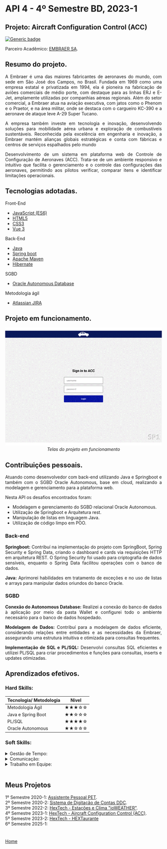 # API 4 - 4º Semestre BD, 2023-1

## Projeto: Aircraft Configuration Control (ACC)

[![Generic badge](https://img.shields.io/badge/GitHub-Repositório-blue.svg)](https://github.com/GroupHextech/HEXTECH-API4sem)

Parceiro Acadêmico: [EMBRAER SA](https://embraer.com/br/pt).

## Resumo do projeto.

<p align="justify">A Embraer é uma das maiores fabricantes de aeronaves do mundo, com sede em São José dos Campos, no Brasil. Fundada em 1969 como uma empresa estatal e privatizada em 1994, ela é pioneira na fabricação de aviões comerciais de médio porte, com destaque para as linhas ERJ e E-Jet, amplamente utilizadas por companhias aéreas regionais. Além do setor comercial, a Embraer atua na aviação executiva, com jatos como o Phenom e o Praetor, e na área militar, onde se destaca com o cargueiro KC-390 e a aeronave de ataque leve A-29 Super Tucano.</p>

<p align="justify">A empresa também investe em tecnologia e inovação, desenvolvendo soluções para mobilidade aérea urbana e exploração de combustíveis sustentáveis. Reconhecida pela excelência em engenharia e inovação, a Embraer mantém alianças globais estratégicas e conta com fábricas e centros de serviços espalhados pelo mundo</p>

<p align="justify">Desenvolvimento de um sistema em plataforma web de Controle de Configuração de Aeronaves (ACC). Trata-se de um ambiente responsivo e intuitivo que facilita o gerenciamento e o controle das configurações das aeronaves, permitindo aos pilotos verificar, comparar itens e identificar limitações operacionais.</p>

## Tecnologias adotadas.

<summary>Front-End</summary>

- [JavaScript (ES6)](https://www.javascript.com)
- [HTML5](https://www.w3schools.com/css/)
- [CSS3](https://www.w3schools.com/css/)
- [Vue 3](https://vuejs.org/guide/quick-start)

<summary>Back-End</summary>

- [Java](https://www.java.com/pt-BR/)
- [Spring boot](https://spring.io/projects/spring-boot)
- [Apache Maven](https://maven.apache.org/)
- [Hibernate](https://hibernate.org/)

<summary>SGBD</summary>

- [Oracle Autonomous Database](https://www.oracle.com/br/autonomous-database/)

<summary>Metodologia ágil</summary>

- [Atlassian JIRA](https://www.atlassian.com/br/software/jira)

## Projeto em funcionamento.

<div align="center">

![](../docsandimages/4BD_HEXTECH_Final.gif "ACC Embraer HexTech")
*Telas do projeto em funcionamento*

</div>

## Contribuições pessoais.

<p align="justify">Atuando como desenvolvedor com back-end utilizando Java e Springboot e também com o SGBD Oracle Autonomous, base em cloud, realizando a modelagem e gerenciamento para a plataforma web.<p>

<p align="justify">Nesta API os desafios encontrados foram:</p>

- Modelagem e gerenciamento do SGBD relacional Oracle Autonomous.
- Utilização de Springboot e Arquitetura rest.
- Manipulação de listas em linguagem Java.
- Utilização de código limpo em POO.

### Back-end
<p align="justify"><b>Springboot:</b> Contribuí na implementação do projeto com SpringBoot, Spring Security e Spring Data, criando o dashboard e cards via requisições HTTP em arquitetura REST. O Spring Security foi usado para criptografia de dados sensíveis, enquanto o Spring Data facilitou operações com o banco de dados.</p>

<p align="justify"><b>Java:</b> Aprimorei habilidades em tratamento de exceções e no uso de listas e arrays para manipular dados oriundos do banco Oracle.</p>

### SGBD  
<p align="justify"><b>Conexão do Autonomous Database:</b> Realizei a conexão do banco de dados à aplicação por meio da pasta Wallet e configurei todo o ambiente necessário para o banco de dados hospedado.</p>

<p align="justify"><b>Modelagem de Dados:</b> Contribuí para a modelagem de dados eficiente, considerando relações entre entidades e as necessidades da Embraer, assegurando uma estrutura intuitiva e otimizada para consultas frequentes.</p>

<p align="justify"><b>Implementação de SQL e PL/SQL:</b> Desenvolvi consultas SQL eficientes e utilizei PL/SQL para criar procedimentos e funções para consultas, inserts e updates otimizadas.</p>

## Aprendizados efetivos.

### Hard Skills:

| Tecnologia/ Metodologia | Nível|
| ----- | ----- |
| Metodologia Ágil | ★★★☆☆ |
| Java e Spring Boot | ★★☆☆☆ |
| PL/SQL | ★★★★☆ |
| Oracle Autonomous | ★★☆☆☆ |

<!--
**Soft Skills**
| Habilidade | Classificação |
| ----- | ----- |
| Estratégico | ★★★★★★☆☆☆☆ |
| Analítico | ★★★★★☆☆☆☆☆ |
| Organização | ★★★★★★★☆☆☆ |
| Foco | ★★★★★★★★☆☆ |
| Empatia | ★★★★☆☆☆☆☆☆ |

<br/>

## Hard Skills

* JavaScript - Intermediário
* CSS - Intermediário
* Vue - Básico
* Chart.JS - Básico
* Banco de dados - Intermediário
* Autonomous Database - Básico
-->
### Soft Skills:

<details>
<summary>Gestão de Tempo:</summary>
<p align="justify">Gerenciei o tempo de forma eficaz em um grupo com o menor numero de participantes e tivemos algumas baixas ao longo do semestre, mas com a gestão de tempo consegui garantir o desenvolvimento do projeto dentro dos prazos de sprints.</p>
</details>

<details>
<summary>Comunicação:</summary>
<p align="justify">Foco na comunicação clara entre cliente, PO e equipe para evitar mal-entendidos e garantir o alinhamento das entregas.</p>
</details>

<details>
<summary>Trabalho em Equipe:</summary>
<p align="justify">Colaboração e suporte mútuo, aproveitando habilidades individuais para um ambiente de sinergia em busca dos objetivos do projeto.</p>
</details>

<br>

## Meus Projetos

1º Semestre 2020-1: [Assistente Pessoal PET](./sem1_api.md). <br/>
2º Semestre 2020-2: [Sistema de Digitação de Contas DDC](./sem2_api.md). <br/>
3º Semestre 2022-2: [HexTech - Estações e Clima "ioWEATHER"](./sem3_api.md). <br/>
4º Semestre 2023-1: [HexTech - Aircraft Configuration Control (ACC)](./sem4_api.md). <br/>
5º Semestre 2023-2: [HexTech - HEXTaurante](./sem5_api.md) <br/> 
6º Semestre 2025-1: <br/>

#

[Home](../README.md)